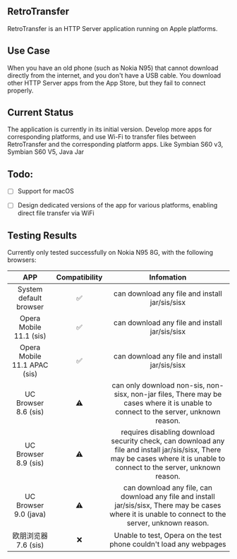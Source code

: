 ## RetroTransfer

RetroTransfer is an HTTP Server application running on Apple platforms.

## Use Case

When you have an old phone (such as Nokia N95) that cannot download directly from the internet, and you don't have a USB cable. You download other HTTP Server apps from the App Store, but they fail to connect properly.

## Current Status

The application is currently in its initial version. 
Develop more apps for corresponding platforms, and use Wi-Fi to transfer files between RetroTransfer and the corresponding platform apps. Like Symbian S60 v3, Symbian S60 V5, Java Jar

## Todo:

- [ ] Support for macOS
- [ ] Design dedicated versions of the app for various platforms, enabling direct file transfer via WiFi


## Testing Results

Currently only tested successfully on Nokia N95 8G, with the following browsers:

|  APP   | Compatibility | Infomation |
| :-----: | :------: | :------: | 
|  System default browser   |    ✅     |    can download any file and install jar/sis/sisx     |
|  Opera Mobile 11.1 (sis)   |    ✅     |    can download any file and install jar/sis/sisx     |
|  Opera Mobile 11.1 APAC (sis)   |    ✅     |    can download any file and install jar/sis/sisx     |
| UC Browser 8.6 (sis) |    ⚠️     |    can only download non-sis, non-sisx, non-jar files, There may be cases where it is unable to connect to the server, unknown reason.     |
|  UC Browser 8.9 (sis)   |    ⚠️     |    requires disabling download security check, can download any file and install jar/sis/sisx, There may be cases where it is unable to connect to the server, unknown reason.     |
|  UC Browser 9.0 (java)   |    ⚠️     |    can download any file, can download any file and install jar/sis/sisx, There may be cases where it is unable to connect to the server, unknown reason.     |
|  欧朋浏览器 7.6 (sis)   |    ❌     |    Unable to test, Opera on the test phone couldn't load any webpages     |

